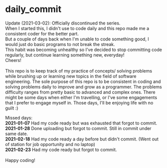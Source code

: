 # daily_commit
Update (2021-03-02): Officially discontinued the series.<br>
When I started this, I didn't use to code daily and this repo made me a consistent coder for the better part. <br>
But a couple of days back when I'm unable to code something good, I would just do basic programs to not break the streak. <br>
This habit was becoming unhealthy so I've decided to stop committing code regularly, but continue learning something new, everyday!<br>
Cheers!<br><br>
This repo is to keep track of my practice of concepts/ solving problems while brushing up or learning new topics in the field of software engineering. 
The sole purpose of this repo is to be consistent in coding and solving problems daily to improve and grow as a programmer. 
The problems difficulty ranges from pretty basic to advanced and complex ones.
There might be some days when either I'm travelling, or I've some engagements that I prefer to engage myself in. Those days, I'll be enjoying life with no guilt :)

Missed days: <br>
<b>2021-01-07</b>    Had my code ready but was exhausted that forgot to commit. <br>
<b>2021-01-28</b>    Done uploading but forgot to commit. Still in commit under same date. <br>
<b>2021-02-18</b>    Had my code ready a day before but didn't commit. (Went out of station for job opportunity and no laptop) <br>
<b>2021-02-23</b>    Had my code ready but forgot to commit.<br><br>
Happy coding!
